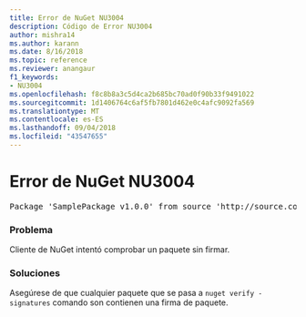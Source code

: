 ```yaml
---
title: Error de NuGet NU3004
description: Código de Error NU3004
author: mishra14
ms.author: karann
ms.date: 8/16/2018
ms.topic: reference
ms.reviewer: anangaur
f1_keywords:
- NU3004
ms.openlocfilehash: f8c8b8a3c5d4ca2b685bc70ad0f90b33f9491022
ms.sourcegitcommit: 1d1406764c6af5fb7801d462e0c4afc9092fa569
ms.translationtype: MT
ms.contentlocale: es-ES
ms.lasthandoff: 09/04/2018
ms.locfileid: "43547655"
---
```

# <a name="nuget-error-nu3004"></a>Error de NuGet NU3004

<pre>Package 'SamplePackage v1.0.0' from source 'http://source.com/index.json': The package is not signed.</pre>

### <a name="issue"></a>Problema

Cliente de NuGet intentó comprobar un paquete sin firmar.


### <a name="solution"></a>Soluciones

Asegúrese de que cualquier paquete que se pasa a `nuget verify -signatures` comando son contienen una firma de paquete.


